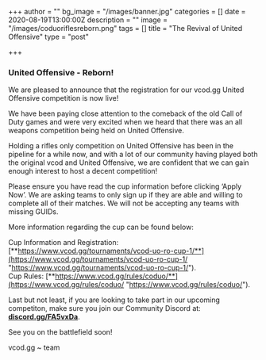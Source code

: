 +++
author = ""
bg_image = "/images/banner.jpg"
categories = []
date = 2020-08-19T13:00:00Z
description = ""
image = "/images/coduoriflesreborn.png"
tags = []
title = "The Revival of United Offensive"
type = "post"

+++
### **United Offensive - Reborn!**

We are pleased to announce that the registration for our vcod.gg United Offensive competition is now live!

We have been paying close attention to the comeback of the old Call of Duty games and were very excited when we heard that there was an all weapons competition being held on United Offensive.

Holding a rifles only competition on United Offensive has been in the pipeline for a while now, and with a lot of our community having played both the original vcod and United Offensive, we are confident that we can gain enough interest to host a decent competition!

Please ensure you have read the cup information before clicking ‘Apply Now’. We are asking teams to only sign up if they are able and willing to complete all of their matches. We will not be accepting any teams with missing GUIDs.

More information regarding the cup can be found below:

Cup Information and Registration: [**https://www.vcod.gg/tournaments/vcod-uo-ro-cup-1/**](https://www.vcod.gg/tournaments/vcod-uo-ro-cup-1/ "https://www.vcod.gg/tournaments/vcod-uo-ro-cup-1/").  
Cup Rules: [**https://www.vcod.gg/rules/coduo/**](https://www.vcod.gg/rules/coduo/ "https://www.vcod.gg/rules/coduo/").

Last but not least, if you are looking to take part in our upcoming competiton, make sure you join our Community Discord at: [**discord.gg/FA5vxDa**](https://discord.gg/FA5vxDa. "https://discord.gg/FA5vxDa.").

See you on the battlefield soon!

vcod.gg \~ team